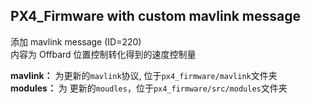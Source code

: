 ## PX4_Firmware with custom mavlink message
添加 mavlink message (ID=220)  
内容为 Offbard 位置控制转化得到的速度控制量

**mavlink：** 为更新的`mavlink`协议, 位于`px4_firmware/mavlink`文件夹  
**modules：** 为 更新的`moudles`，位于`px4_firmware/src/modules`文件夹 
